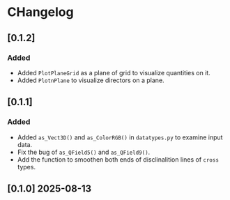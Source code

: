 # CHangelog

## [0.1.2]
### Added
 - Added ```PlotPlaneGrid``` as a plane of grid to visualize quantities on it.
 - Added ```PlotnPlane``` to visualize directors on a plane.

## [0.1.1]
### Added
 - Added ```as_Vect3D()``` and ```as_ColorRGB()``` in ```datatypes.py``` to examine input data.
 - Fix the bug of ```as_QField5()``` and ```as_QField9()```.
 - Add the function to smoothen both ends of disclinalition lines of ```cross``` types.

## [0.1.0] 2025-08-13

